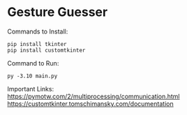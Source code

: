 # Gesture Guesser

Commands to Install:
```
pip install tkinter
pip install customtkinter
```

Command to Run:
```
py -3.10 main.py
```

Important Links:
https://pymotw.com/2/multiprocessing/communication.html
https://customtkinter.tomschimansky.com/documentation